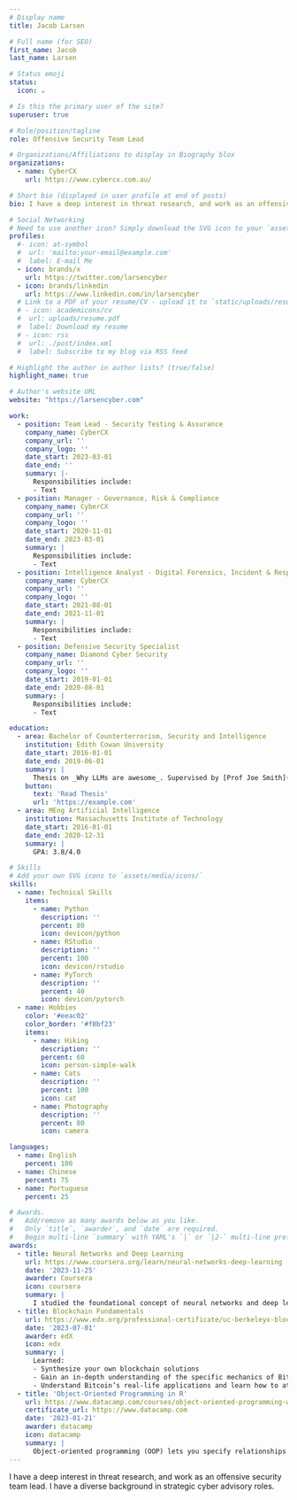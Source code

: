 ```yaml
---
# Display name
title: Jacob Larsen

# Full name (for SEO)
first_name: Jacob
last_name: Larsen

# Status emoji
status:
  icon: ☕

# Is this the primary user of the site?
superuser: true

# Role/position/tagline
role: Offensive Security Team Lead

# Organizations/Affiliations to display in Biography blox
organizations:
  - name: CyberCX
    url: https://www.cybercx.com.au/

# Short bio (displayed in user profile at end of posts)
bio: I have a deep interest in threat research, and work as an offensive security team lead. I have a diverse background in strategic cyber advisory roles. 

# Social Networking
# Need to use another icon? Simply download the SVG icon to your `assets/media/icons/` folder.
profiles:
  #- icon: at-symbol
  #  url: 'mailto:your-email@example.com'
  #  label: E-mail Me
  - icon: brands/x
    url: https://twitter.com/larsencyber
  - icon: brands/linkedin
    url: https://www.linkedin.com/in/larsencyber
  # Link to a PDF of your resume/CV - upload it to `static/uploads/resume.pdf`
  # - icon: academicons/cv
  #  url: uploads/resume.pdf
  #  label: Download my resume
  # - icon: rss
  #  url: ./post/index.xml
  #  label: Subscribe to my blog via RSS feed

# Highlight the author in author lists? (true/false)
highlight_name: true

# Author's website URL
website: "https://larsencyber.com"

work:
  - position: Team Lead - Security Testing & Assurance
    company_name: CyberCX
    company_url: ''
    company_logo: ''
    date_start: 2023-03-01
    date_end: ''
    summary: |-
      Responsibilities include:
      - Text
  - position: Manager - Governance, Risk & Compliance
    company_name: CyberCX
    company_url: ''
    company_logo: ''
    date_start: 2020-11-01
    date_end: 2023-03-01
    summary: |
      Responsibilities include:
      - Text
  - position: Intelligence Analyst - Digital Forensics, Incident & Response (secondment)
    company_name: CyberCX
    company_url: ''
    company_logo: ''
    date_start: 2021-08-01
    date_end: 2021-11-01
    summary: |
      Responsibilities include:
      - Text
  - position: Defensive Security Specialist
    company_name: Diamond Cyber Security
    company_url: ''
    company_logo: ''
    date_start: 2019-01-01
    date_end: 2020-08-01
    summary: |
      Responsibilities include:
      - Text

education:
  - area: Bachelor of Counterterrorism, Security and Intelligence
    institution: Edith Cowan University
    date_start: 2016-01-01
    date_end: 2019-06-01
    summary: |
      Thesis on _Why LLMs are awesome_. Supervised by [Prof Joe Smith](https://example.com). Presented papers at 5 IEEE conferences with the contributions being published in 2 Springer journals.
    button:
      text: 'Read Thesis'
      url: 'https://example.com'
  - area: MEng Artificial Intelligence
    institution: Massachusetts Institute of Technology
    date_start: 2016-01-01
    date_end: 2020-12-31
    summary: |
      GPA: 3.8/4.0

# Skills
# Add your own SVG icons to `assets/media/icons/`
skills:
  - name: Technical Skills
    items:
      - name: Python
        description: ''
        percent: 80
        icon: devicon/python
      - name: RStudio
        description: ''
        percent: 100
        icon: devicon/rstudio
      - name: PyTorch
        description: ''
        percent: 40
        icon: devicon/pytorch
  - name: Hobbies
    color: '#eeac02'
    color_border: '#f0bf23'
    items:
      - name: Hiking
        description: ''
        percent: 60
        icon: person-simple-walk
      - name: Cats
        description: ''
        percent: 100
        icon: cat
      - name: Photography
        description: ''
        percent: 80
        icon: camera

languages:
  - name: English
    percent: 100
  - name: Chinese
    percent: 75
  - name: Portuguese
    percent: 25

# Awards.
#   Add/remove as many awards below as you like.
#   Only `title`, `awarder`, and `date` are required.
#   Begin multi-line `summary` with YAML's `|` or `|2-` multi-line prefix and indent 2 spaces below.
awards:
  - title: Neural Networks and Deep Learning
    url: https://www.coursera.org/learn/neural-networks-deep-learning
    date: '2023-11-25'
    awarder: Coursera
    icon: coursera
    summary: |
      I studied the foundational concept of neural networks and deep learning. By the end, I was familiar with the significant technological trends driving the rise of deep learning; build, train, and apply fully connected deep neural networks; implement efficient (vectorized) neural networks; identify key parameters in a neural network’s architecture; and apply deep learning to your own applications.
  - title: Blockchain Fundamentals
    url: https://www.edx.org/professional-certificate/uc-berkeleyx-blockchain-fundamentals
    date: '2023-07-01'
    awarder: edX
    icon: edx
    summary: |
      Learned:
      - Synthesize your own blockchain solutions
      - Gain an in-depth understanding of the specific mechanics of Bitcoin
      - Understand Bitcoin’s real-life applications and learn how to attack and destroy Bitcoin, Ethereum, smart contracts and Dapps, and alternatives to Bitcoin’s Proof-of-Work consensus algorithm
  - title: 'Object-Oriented Programming in R'
    url: https://www.datacamp.com/courses/object-oriented-programming-with-s3-and-r6-in-r
    certificate_url: https://www.datacamp.com
    date: '2023-01-21'
    awarder: datacamp
    icon: datacamp
    summary: |
      Object-oriented programming (OOP) lets you specify relationships between functions and the objects that they can act on, helping you manage complexity in your code. This is an intermediate level course, providing an introduction to OOP, using the S3 and R6 systems. S3 is a great day-to-day R programming tool that simplifies some of the functions that you write. R6 is especially useful for industry-specific analyses, working with web APIs, and building GUIs.
---
```


I have a deep interest in threat research, and work as an offensive security team lead. I have a diverse background in strategic cyber advisory roles. 